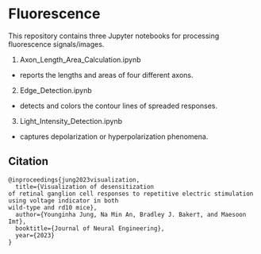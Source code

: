 # Fluorescence


This repository contains three Jupyter notebooks for processing fluorescence signals/images.

1. Axon_Length_Area_Calculation.ipynb    
- reports the lengths and areas of four different axons.   

2. Edge_Detection.ipynb   
- detects and colors the contour lines of spreaded responses.   

3. Light_Intensity_Detection.ipynb
- captures depolarization or hyperpolarization phenomena.


## Citation

```
@inproceedings{jung2023visualization,
  title={Visualization of desensitization
of retinal ganglion cell responses to repetitive electric stimulation using voltage indicator in both
wild-type and rd10 mice},
  author={Younginha Jung, Na Min An, Bradley J. Baker†, and Maesoon Im†},
  booktitle={Journal of Neural Engineering},
  year={2023}
}
```